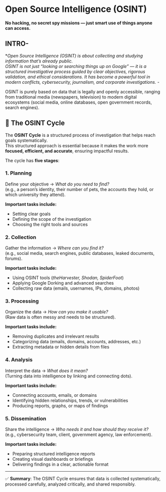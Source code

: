 # Open Source Intelligence (OSINT) 
**No hacking, no secret spy missions — just smart use of things anyone can access.**
## INTRO-
**Open Source Intelligence (OSINT) is about collecting and studying information that’s already public.  
OSINT is not just “looking or searching things up on Google” — it is a structured investigative process guided by clear objectives, rigorous validation, and ethical considerations.
It has become a powerful tool in modern conflicts, cybersecurity, journalism, and corporate investigations.
-*

OSINT is purely based on data that is legally and openly accessible, ranging from traditional media (newspapers, television) to modern digital ecosystems (social media, online databases, open government records, search engines).

## 🔄 **The OSINT Cycle**
The **OSINT Cycle** is a structured process of investigation that helps reach goals systematically.  
This structured approach is essential because it makes the work more **focused, efficient, and accurate**, ensuring impactful results.  

The cycle has **five stages**:  

### **1. Planning**

Define your objective → *What do you need to find?*  
(e.g., a person’s identity, their number of pets, the accounts they hold, or which university they attend).

**Important tasks include:**  
- Setting clear goals  
- Defining the scope of the investigation  
- Choosing the right tools and sources  

### 2. Collection

Gather the information → *Where can you find it?*  
(e.g., social media, search engines, public databases, leaked documents, forums).

**Important tasks include:**  
- Using OSINT tools (*theHarvester, Shodan, SpiderFoot*)  
- Applying Google Dorking and advanced searches  
- Collecting raw data (emails, usernames, IPs, domains, photos)  

### 3. Processing

Organize the data → *How can you make it usable?*  
(Raw data is often messy and needs to be structured).

**Important tasks include:**  
- Removing duplicates and irrelevant results  
- Categorizing data (emails, domains, accounts, addresses, etc.)  
- Extracting metadata or hidden details from files  

### 4. Analysis

Interpret the data → *What does it mean?*  
(Turning data into intelligence by linking and connecting dots).

**Important tasks include:**  
- Connecting accounts, emails, or domains  
- Identifying hidden relationships, trends, or vulnerabilities  
- Producing reports, graphs, or maps of findings  

### 5. Dissemination

Share the intelligence → *Who needs it and how should they receive it?*  
(e.g., cybersecurity team, client, government agency, law enforcement).

**Important tasks include:**  
- Preparing structured intelligence reports  
- Creating visual dashboards or briefings  
- Delivering findings in a clear, actionable format  

---

✅ **Summary**: The OSINT Cycle ensures that data is collected systematically, processed carefully, analyzed critically, and shared responsibly.  
